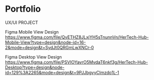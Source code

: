 # Portfolio

UX/UI PROJECT

Figma Mobile View Design
https://www.figma.com/file/QyETHZ8JLxjYH5sTnunnVn/HerTech-Hub-Mobile-View?type=design&node-id=16-2&mode=design&t=SydJt0QRGmLwXNCr-0

Figma Desktop View Design
https://www.figma.com/file/PSVIOYavrO5MvdaT6nkf3g/HerTech-Hub-Desktop?type=design&node-id=129%3A2265&mode=design&t=9PJJbgvyClmzdo1L-1
